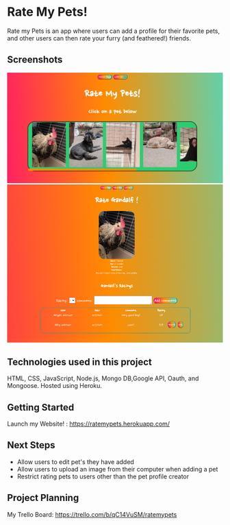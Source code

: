 # Rate My Pets!

Rate my Pets is an app where users can add a profile for their favorite pets, and other users can then rate your furry (and feathered!) friends.




## Screenshots
![Screenshot of home page](https://github.com/UrsisTech/Project-2-RateMyPets/blob/main/public/images/Screenshot1.png)
![Screenshot of Galdalf's pet Profile](https://github.com/UrsisTech/Project-2-RateMyPets/blob/main/public/images/Screenshot2.png)

## Technologies used in this project
HTML, CSS, JavaScript, Node.js, Mongo DB,Google API, Oauth, and Mongoose. Hosted using Heroku.

## Getting Started

Launch my Website! : https://ratemypets.herokuapp.com/

## Next Steps
  * Allow users to edit pet's they have added
  * Allow users to upload an image from their computer when adding a pet
  * Restrict rating pets to users other than the pet profile creator
  
## Project Planning
My Trello Board: https://trello.com/b/qC14VuSM/ratemypets








